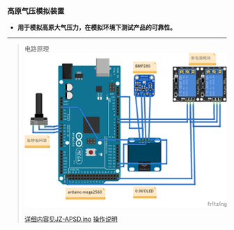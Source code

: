 ### 高原气压模拟装置 ###
* __用于模拟高原大气压力，在模拟环境下测试产品的可靠性。__
---
> 电路原理
> ![ 电路原理](/APSD_bb.png)
>
> [详细内容见JZ-APSD.ino](/JZ-APSD.ino)
> [操作说明](https://shimo.im/docs/Y8nY2oTyeAoOTrNK/)
